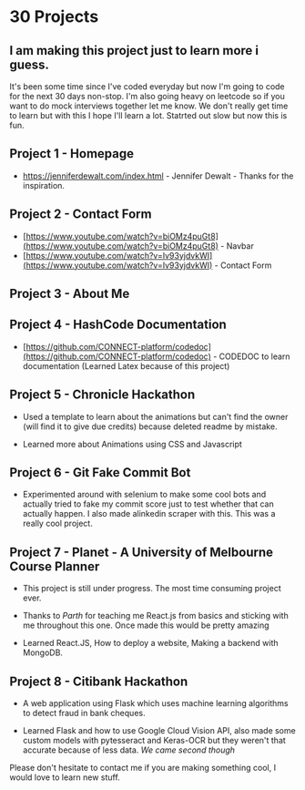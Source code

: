 # 30 Projects

## I am making this project just to learn more i guess. 

It's been some time since I've coded everyday but now I'm going to code for the next 30 days non-stop. 
I'm also going heavy on leetcode so if you want to do mock interviews together let me know.
We don't really get time to learn but with this I hope I'll learn a lot. Statrted out slow but now this is fun.

## Project 1 - Homepage

* https://jenniferdewalt.com/index.html - Jennifer Dewalt - Thanks for the inspiration.

## Project 2 - Contact Form

* [https://www.youtube.com/watch?v=biOMz4puGt8](https://www.youtube.com/watch?v=biOMz4puGt8) - Navbar
* [https://www.youtube.com/watch?v=Iv93yjdvkWI](https://www.youtube.com/watch?v=Iv93yjdvkWI) - Contact Form

## Project 3 - About Me


## Project 4 - HashCode Documentation

* [https://github.com/CONNECT-platform/codedoc](https://github.com/CONNECT-platform/codedoc) - CODEDOC to learn documentation (Learned Latex because of this project)

## Project 5 - Chronicle Hackathon

* Used a template to learn about the animations but can't find the owner (will find it to give due credits) because deleted readme by mistake. 

* Learned more about Animations using CSS and Javascript


## Project 6 - Git Fake Commit Bot

* Experimented around with selenium to make some cool bots and actually tried to fake my commit score just to test whether that can actually happen. I also made alinkedin scraper with this. This was a really cool project.

## Project 7 - Planet - A University of Melbourne Course Planner

* This project is still under progress. The most time consuming project ever. 

* Thanks to *Parth* for teaching me React.js from basics and sticking with me throughout this one. Once made this would be pretty amazing
* Learned React.JS, How to deploy a website, Making a backend with MongoDB.

## Project 8 - Citibank Hackathon

* A web application  using Flask which uses machine learning algorithms to detect fraud in bank cheques.

* Learned Flask and how to use Google Cloud Vision API, also made some custom models with pytesseract and Keras-OCR but they weren't that accurate because of less data. *We came second though*

Please don't hesitate to contact me if you are making something cool, I would love to learn new stuff.


